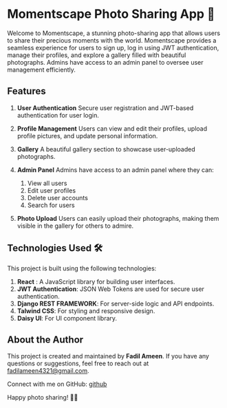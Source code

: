 # Momentscape Photo Sharing App 📸

Welcome to Momentscape, a stunning photo-sharing app that allows users to share their precious moments with the world. Momentscape provides a seamless experience for users to sign up, log in using JWT authentication, manage their profiles, and explore a gallery filled with beautiful photographs. Admins have access to an admin panel to oversee user management efficiently.

<!-- ![Momentscape](link-to-your-app-screenshot.png) -->

## Features

1. **User Authentication** 
Secure user registration and JWT-based authentication for user login.

2. **Profile Management** 
Users can view and edit their profiles, upload profile pictures, and update personal information.

3. **Gallery** 
 A beautiful gallery section to showcase user-uploaded photographs.

4. **Admin Panel** 
Admins have access to an admin panel where they can:
   1. View all users
   2. Edit user profiles
   3. Delete user accounts
   4. Search for users

5. **Photo Upload** 
Users can easily upload their photographs, making them visible in the gallery for others to admire.

## Technologies Used 🛠️

This project is built using the following technologies:
1. **React** : A JavaScript library for building user interfaces.
2. **JWT Authentication**: JSON Web Tokens are used for secure user authentication.
3. **Django REST FRAMEWORK**: For server-side logic and API endpoints.
4. **Talwind CSS**: For styling and responsive design.
5. **Daisy UI**: For UI component library.



## About the Author

This project is created and maintained by **Fadil Ameen**. If you have any questions or suggestions, feel free to reach out at [fadilameen4321@gmail.com](mailto:fadilameen4321@gmail.com).

Connect with me on GitHub: [github](github.com/fadilameen4321)

Happy photo sharing! 📸✨

